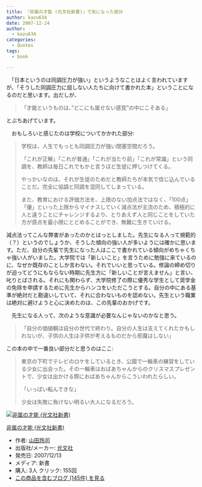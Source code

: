 ```yaml
---
title: 『非属の才能 (光文社新書)』で気になった部分
author: kazu634
date: 2007-12-24
author:
  - kazu634
categories:
  - Quotes
tags:
  - book

---
```

<div class="section">
<p>
    　「日本というのは同調圧力が強い」というようなことはよく言われていますが、「そうした同調圧力に屈しない人たちに向けて書かれた本」ということになるのだと思います。出だしが、
</p>
  
<blockquote>
<p>
      「才能というものは、&#8221;どこにも属せない感覚&#8221;の中にこそある」
</p>
</blockquote>
  
<p>
    とぶちあげています。
</p>
  
<p>
    　おもしろいと感じたのは学校についてかかれた部分:
</p>
  
<blockquote>
<p>
      学校は、人生でもっとも同調圧力が強い閉塞空間だろう。
</p>
    
<p>
      「これが正解」「これが普通」「これが当たり前」「これが常識」という同調を、教師は毎日これでもかと言うほど生徒に押しつけてくる。
</p>
    
<p>
      やっかいなのは、それが生徒のためだと教師たちが本気で信じ込んでいることだ。完全に協調と同調を混同してしまっている。
</p>
    
<p>
      また、教育における評価方法を、上限のない加点法ではなく、「100点」「優」といった上限からマイナスしていく減点法が主流のため、積極的に人と違うことにチャレンジするより、とりあえず人と同じことをしていた方が原点を最小限にとどめることができ、無難に生きていける。
</p>
</blockquote>
  
<p>
    減点法ってこんな弊害があったのかとはっとしました。先生になる人って規範的（？）というのでしょうか、そうした傾向の強い人が多いようには確かに思います。ただ、自分の先輩で先生になった人はここで書かれている傾向がめちゃくちゃ強い人がいました。大学院では「新しいこと」を言うために勉強に来ているのに、なぜか既存のことしか言わない。それでいいと思っている。修論の締め切りが迫ってどうにもならない時期に先生方に「新しいことが言えません」と言い、叱りとばされる。それにも関わらず、大学院修了の際に優秀な学生として奨学金の免除を申請するために先生からハンコをいただこうとする。自分の中にある基準が絶対だと勘違いしていて、それに合わないものを認めない。先生という職業は絶対に避けようと心に決めたのは、この先輩のおかげです。
</p>
  
<p>
    　先生になる人って、次のような意識が必要なんじゃないのかなと思う。
</p>
  
<blockquote>
<p>
      「自分の価値観は自分の世代で終わり。自分の人生は支えてくれたかもしれないが、子供の人生は子供が考えるものだから邪魔はしない」
</p>
</blockquote>
  
<p>
    この本の中で一番良い部分だと思うのはここ:
</p>
  
<blockquote>
<p>
      東京の下町でテレビのロケをしているとき、公園で一輪車の練習をしている少女に出会った。その一輪車はおばあちゃんからのクリスマスプレゼントで、少女は出かける際におばあちゃんからこういわれたらしい。
</p>
    
<p>
      「いっぱい転んできな」
</p>
    
<p>
      少女は失敗に負けない明るい大人になるだろう。
</p>
</blockquote>
  
<div class="hatena-asin-detail">
<a href="http://www.amazon.co.jp/dp/4334034292/?tag=hatena_st1-22&ascsubtag=d-7ibv" onclick="__gaTracker('send', 'event', 'outbound-article', 'http://www.amazon.co.jp/dp/4334034292/?tag=hatena_st1-22&ascsubtag=d-7ibv', '');"><img src="https://images-na.ssl-images-amazon.com/images/I/31FLxXxXLOL._SL160_.jpg" class="hatena-asin-detail-image" alt="非属の才能 (光文社新書)" title="非属の才能 (光文社新書)" /></a></p> 
    
<div class="hatena-asin-detail-info">
<p class="hatena-asin-detail-title">
<a href="http://www.amazon.co.jp/dp/4334034292/?tag=hatena_st1-22&ascsubtag=d-7ibv" onclick="__gaTracker('send', 'event', 'outbound-article', 'http://www.amazon.co.jp/dp/4334034292/?tag=hatena_st1-22&ascsubtag=d-7ibv', '非属の才能 (光文社新書)');">非属の才能 (光文社新書)</a>
</p>
      
<ul>
<li>
<span class="hatena-asin-detail-label">作者:</span> <a href="http://d.hatena.ne.jp/keyword/%BB%B3%C5%C4%CE%E8%BB%CA" onclick="__gaTracker('send', 'event', 'outbound-article', 'http://d.hatena.ne.jp/keyword/%BB%B3%C5%C4%CE%E8%BB%CA', '山田玲司');" class="keyword">山田玲司</a>
</li>
<li>
<span class="hatena-asin-detail-label">出版社/メーカー:</span> <a href="http://d.hatena.ne.jp/keyword/%B8%F7%CA%B8%BC%D2" onclick="__gaTracker('send', 'event', 'outbound-article', 'http://d.hatena.ne.jp/keyword/%B8%F7%CA%B8%BC%D2', '光文社');" class="keyword">光文社</a>
</li>
<li>
<span class="hatena-asin-detail-label">発売日:</span> 2007/12/13
</li>
<li>
<span class="hatena-asin-detail-label">メディア:</span> 新書
</li>
<li>
<span class="hatena-asin-detail-label">購入</span>: 3人 <span class="hatena-asin-detail-label">クリック</span>: 155回
</li>
<li>
<a href="http://d.hatena.ne.jp/asin/4334034292" onclick="__gaTracker('send', 'event', 'outbound-article', 'http://d.hatena.ne.jp/asin/4334034292', 'この商品を含むブログ (145件) を見る');" target="_blank">この商品を含むブログ (145件) を見る</a>
</li>
</ul>
</div>
    
<div class="hatena-asin-detail-foot">
</div>
</div>
</div>
